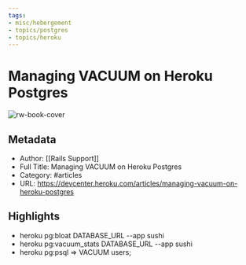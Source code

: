```yaml
---
tags:
- misc/hebergement
- topics/postgres
- topics/heroku
---
```

# Managing VACUUM on Heroku Postgres

![rw-book-cover](https://readwise-assets.s3.amazonaws.com/static/images/article4.6bc1851654a0.png)

## Metadata
- Author: [[Rails Support]]
- Full Title: Managing VACUUM on Heroku Postgres
- Category: #articles
- URL: https://devcenter.heroku.com/articles/managing-vacuum-on-heroku-postgres

## Highlights
- heroku pg:bloat DATABASE_URL --app sushi
- heroku pg:vacuum_stats DATABASE_URL --app sushi
- heroku pg:psql => VACUUM users;
